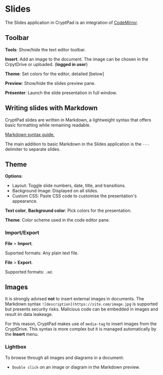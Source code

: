 # Slides

The Slides application in CryptPad is an integration of [CodeMirror](https://codemirror.net/).

## Toolbar


<i class="fa fa-wrench"></i> **Tools**: Show/hide the text editor toolbar. 

<i class="fa fa-picture-o"></i> **Insert**: Add an image to the document. The image can be chosen in the CrpytDrive or uploaded. {**logged in user**}

<i class="cptools cptools-palette"></i> **Theme**: Set colors for the editor, detailed [below]

<i class="fa fa-eye"></i> **Preview**: Show/hide the slides preview pane.

<i class="fa fa-play-circle"></i> **Présenter**: Launch the slide presentation in full window.

## Writing slides with Markdown

CryptPad slides are written in Markdown,  a lightweight syntax that offers basic formatting while remaining readable.

[Markdown syntax guide.](https://github.com/adam-p/markdown-here/wiki/Markdown-Cheatsheet )

<!--- localised link if possible. French here: 
https://blog.wax-o.com/2014/04/tutoriel-un-guide-pour-bien-commencer-avec-markdown/ -->

The main addition to basic Markdown in the Slides application is the `---` delimiter to separate slides. 

## Theme

<i class="fa fa-gear"></i> **Options**:
  - Layout: Toggle slide numbers, date, title, and transitions.
  - Background Image: Displayed on all slides. 
  - Custom CSS: Paste CSS code to customise the presentation's appearance. 

<i class="fa fa-i-cursor"></i> **Text color**, 
<i class="fa fa-square-o"></i> **Background color**: Pick colors for the presentation. 

**Theme**: Color scheme used in the code editor pane.

### Import/Export 

<i class="fa fa-file-o"></i> **File** > <i class="fa fa-upload"></i> **Import**.

Suported formats: Any plain text file.

<i class="fa fa-file-o"></i> **File** > <i class="fa fa-download"></i> **Export**.

Supported formats: `.md`. 

## Images

It is strongly advised **not** to insert external images in documents. The Markdown syntax `![description](https://site.com/image.jpg` is supported but presents security risks. Malicious code can be embedded in images and result iin data leakeage.

For this reason, CryptPad makes use of `media-tag` to insert images from the CryptDrive. This syntax is more complex but it is managed automatically by the <i class="fa fa-picture-o"></i> **Insert** menu.


### Lightbox

To browse through all images and diagrams in a document: 

- `Double click` on an image or diagram in the Markdown preview. 
